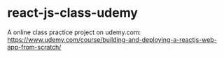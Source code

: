 # react-js-class-udemy
A online class practice project on udemy.com: 
https://www.udemy.com/course/building-and-deploying-a-reactjs-web-app-from-scratch/
